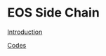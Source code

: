 # EOS Side Chain

[Introduction](https://github.com/EOSVR/EOSVR/blob/master/sidelink.md)

[Codes](https://github.com/EOSVR/EOSVR/tree/master/linker)


